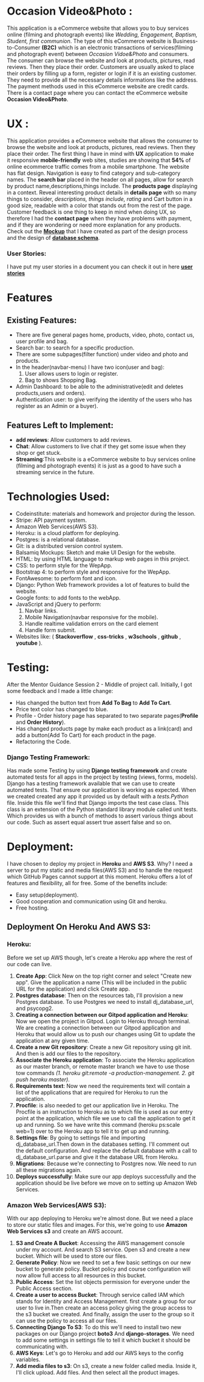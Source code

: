 # **Occasion Video&Photo** :
This application is a eCommerce website that allows you to buy services online (filming and photograph events) like *Wedding, Engagement, Baptism, Student, first communion*. The type of this eCommerce website
is Business-to-Consumer **(B2C)** which is an electronic transactions of services(filming and photograph event) between *Occasion Vidoe&Photo* and consumers.
The consumer can browse the website and look at products, pictures, read reviews. Then they place their order. Customers are usually asked to place their orders by filling up a form, register
or login if it is an existing customer. They need to provide all the necessary details informations like the address. The payment methods used in this eCommerce website are credit cards. There is a contact page where you can contact
the eCommerce website **Occasion Video&Photo**.

# **UX** :
This application provides a eCommerce website that allows the consumer to browse the website and look at products, pictures, read reviews. Then they place their order. The first thing I have in mind with **UX** application to make it responsive 
**mobile-friendly** web sites, studies are showing that **54%** of online ecommerce traffic comes from a mobile smartphone.
The website has flat design. Navigation is easy to find category and sub-category names. The **search bar** placed in the header on all pages, allow for search by product name,descriptions,things include. 
The **products page** displaying in a context. Reveal interesting product details in **details page** with so many things to consider, *descriptions, things include, rating* and Cart button in a good size, readable
with a color that stands out from the rest of the page. Customer feedback is one thing to keep in mind when doing UX, so therefore I had the **contact page** when they have problems with payment, and if they are wondering or need more explanation for any products.
Check out the **[Mockup](https://drive.google.com/file/d/1wNaWGxL8qOKg0pVDxfa1St1iYqkEodCT/view?usp=sharing/?target=_blank)** that I have created as part of the design process and the design of **[database schema](https://drive.google.com/file/d/1THbnuPw8SWDmFhDM9OuU1RQYjQcgRtzM/view?usp=sharing/?target=_blank)**.
### **User Stories**:
I have put my user stories in a document you can check it out in here **[user stories](https://drive.google.com/file/d/18DqR_RgDAsI-80bcEcClNI3gQysx8ZNc/view?usp=sharing/?target=_blank)** 

# **Features**

## Existing Features:
- There are five general pages home, products, video, photo, contact us, user profile and bag.
- Search bar: to search for a specific production.
- There are some subpages(filter function) under video and photo and products.
- In the header(navbar-menu) I have two icon(user and bag):
  1. User allows users to login or register.
  2. Bag to shows Shopping Bag.
- Admin Dashboard: to be able to the administrative(edit and deletes products,users and orders).
- Authentication user: to give verifying the identity of the users who has register as an Admin or a buyer).

## Features Left to Implement:
- **add reviews**: Allow customers to add reviews.
- **Chat**: Allow customers to live chat if they get some issue when they shop or get stuck.
- **Streaming**:This website is a eCommerce website to buy services online (filming and photograph events) it is just as a good to have 
   such a streaming service in the future.

# Technologies Used:

- Codeinstitute: materials and homework and projector during the lesson.
- Stripe: API payment system.
- Amazon Web Services(AWS S3).
- Heroku: is a cloud platform for deploying.
- Postgres: is a relational database.
- Git: is a distributed version control system.
- Balsamiq Mockups: Sketch and make UI Design for the website.
- HTML: by using HTML language to markup web pages in this project.
- CSS: to perform style for the WepApp.
- Bootstrap 4: to perform style and responsive for the WepApp.
- FontAwesome: to perform font and icon.
- Django: Python Web framework provides a lot of features to build the website.
- Google fonts: to add fonts to the webApp.
- JavaScript and jQuery to perform:
  1. Navbar links.
  2. Mobile Navigation(navbar responsive for the mobile).
  3. Handle realtime validation errors on the card element
  4. Handle form submit.
- Websites like: ( **Stackoverflow** ,  **css-tricks** ,  **w3schools** ,  **github** ,  **youtube** ).

# Testing:
After the Mentor Guidance Session 2 - Middle of project call. Initially, I got some feedback and I made a little change:
- Has changed the button text from **Add To Bag** to **Add To Cart**.
- Price text color has changed to blue.
- Profile - Order history page has separated to two separate pages(**Profile** and **Order History**).
- Has changed products page by make each product as a link(card) and add a button(Add To Cart) for each product in the page.
- Refactoring the Code.

### Django Testing Framework:
Has made some Testing by using **Django testing framework** and create automated tests for all apps in the project by testing (views, forms, models).
Django has a testing framework available that we can use to create automated tests.
That ensure our application is working as expected. When we created created any app it provided us by default
with a *tests.Python* file. Inside this file we'll find that Django imports the test case class. This class is an extension of the Python standard library module called unit tests.
Which provides us with a bunch of methods to assert various things about our code. Such as assert equal assert true assert false and so on.


# Deployment:

I have chosen to deploy my project in **Heroku** and **AWS S3**. Why? I need a server to put my static and media files(AWS S3) and to handle the request which GitHub Pages cannot support at this moment. Heroku offers a lot of features and flexibility, all for free. Some of the benefits include:

- Easy setup(deployment).
- Good cooperation and communication using Git and heroku.
- Free hosting.

## Deployment On Heroku And AWS S3:

### Heroku:
Before we set up AWS though, let's create a Heroku app where the rest of our code can live.
1. **Create App**: Click New on the top right corner and select &quot;Create new app&quot;. Give the application a name (This will be included in the public URL for the application) and click Create app.
2. **Postgres database**: Then on the resources tab, I'll provision a new Postgres database. To use Postgres we need to install dj_database_url, and psycopg2.
3. **Creating a connection between our Gitpod application and Heroku**: Now we open the project in Gitpod. Login to Heroku through terminal. We are creating a connection between our Gitpod application and Heroku
that would allow us to push our changes using Git to update the application at any given time.
4. **Create a new Git repository**: Create a new Git repository using git init. And then is add our files to the repository.
5. **Associate the Heroku application**: To associate the Heroku application as our master branch, or remote master branch we have to use those tow commands *(1. heroku git:remote -a production-management. 2. git push heroku master)*.
6. **Requirements text**: Now we need the requirements text will contain a list of the applications that are required for Heroku to run the application.
7. **Procfile**: is also needed to get our application live in Heroku. The Procfile is an instruction to Heroku as to which file is used as our entry point at the application, which file we use to call the application to get it up and running.
So we have write this command (heroku ps:scale web=1) over to the Heroku app to tell it to get up and running.
8. **Settings file**: By going to settings file and importing dj_database_url.Then down in the databases setting. I'll comment out the default configuration.
And replace the default database with a call to dj_database_url.parse and give it the database URL from Heroku.
9. **Migrations**: Because we're connecting to Postgres now. We need to run all these migrations again.
10. **Deploys successfully**: Make sure our app deploys successfully and the application should be live before we move on to setting up Amazon Web Services.

### Amazon Web Services(AWS S3):
With our app deploying to Heroku we're almost done. But we need a place to store our static files and images.
For this, we're going to use **Amazon Web Services s3** and create an AWS account.
1. **S3 and Create A Bucket**: Accessing the AWS management console under my account. And search S3 service. Open s3 and create a new bucket. Which will be used to store our files.
2. **Generate Policy**: Now we need to set a few basic settings on our new bucket to generate policy. Bucket policy and course configuration will now allow full access to all resources in this bucket.
3. **Public Access**: Set the list objects permission for everyone under the Public Access section.
4. **Create a user to access Bucket**: Through service called IAM which stands for Identity and Access Management. first create a group for our user to live in.Then create an access policy giving the group access to the s3 bucket we created.
And finally, assign the user to the group so it can use the policy to access all our files.
5. **Connecting Django To S3**: To do this we'll need to install two new packages on our Django project **boto3** And **django-storages**. We need to add some settings in settings file
to tell it which bucket it should be communicating with.
6. **AWS Keys**: Let's go to Heroku and add our AWS keys to the config variables.
7. **Add media files to s3**: On s3, create a new folder called media.
Inside it, I'll click upload. Add files. And then select all the product images.





